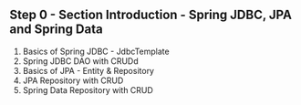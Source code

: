 ## Step 0 - Section Introduction - Spring JDBC, JPA and Spring Data

1. Basics of Spring JDBC - JdbcTemplate
2. Spring JDBC DAO with CRUDd
3. Basics of JPA - Entity & Repository
4. JPA Repository with CRUD
5. Spring Data Repository with CRUD